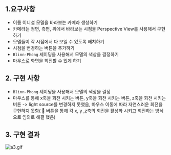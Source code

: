 ## 1.요구사항
- 이름 이니셜 모델을 바라보는 카메라 생성하기
- 카메라는 정면, 측면, 위에서 바라보는 시점을 Perspective View를 사용해서 구현하기
- 모델들이 각 시점에서 다 보일 수 있도록 배치하기
- 시점을 변경하는 버튼을 추가하기
- `Blinn-Phong` 셰이딩을 사용해서 모델의 색상을 결정하기
- 마우스로 화면을 회전할 수 있게 하기

## 2. 구현 사항 
- `Blinn-Phong` 셰이딩을 사용해서 모델의 색상을 결정
- 마우스를 통해 x축을 회전 시키는 버튼, y축을 회전 시키는 버튼, z축을 회전 시키는 버튼 -> light source를 변경하지 못했음, 마우스 이동에 따라 자연스러운 회전을 구현하지 못함(  버튼을 통해 각 x, y ,z축의 회전을 활성화 시키고 회전하는 방식으로 임의로 해결 했음)

## 3. 구현 결과
![a3.gif](..%2F..%2F..%2F..%2Fa3.gif)